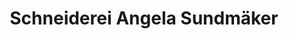 ---
title: "Schneiderei Angela Sundmäker"
url: /obernkirchen/schneiderei-angela-sundmaeker/
shop: Kleidung
---